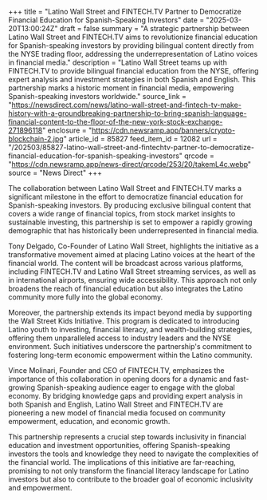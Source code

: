 +++
title = "Latino Wall Street and FINTECH.TV Partner to Democratize Financial Education for Spanish-Speaking Investors"
date = "2025-03-20T13:00:24Z"
draft = false
summary = "A strategic partnership between Latino Wall Street and FINTECH.TV aims to revolutionize financial education for Spanish-speaking investors by providing bilingual content directly from the NYSE trading floor, addressing the underrepresentation of Latino voices in financial media."
description = "Latino Wall Street teams up with FINTECH.TV to provide bilingual financial education from the NYSE, offering expert analysis and investment strategies in both Spanish and English. This partnership marks a historic moment in financial media, empowering Spanish-speaking investors worldwide."
source_link = "https://newsdirect.com/news/latino-wall-street-and-fintech-tv-make-history-with-a-groundbreaking-partnership-to-bring-spanish-language-financial-content-to-the-floor-of-the-new-york-stock-exchange-271896118"
enclosure = "https://cdn.newsramp.app/banners/crypto-blockchain-2.jpg"
article_id = 85827
feed_item_id = 12082
url = "/202503/85827-latino-wall-street-and-fintechtv-partner-to-democratize-financial-education-for-spanish-speaking-investors"
qrcode = "https://cdn.newsramp.app/news-direct/qrcode/253/20/takemL4c.webp"
source = "News Direct"
+++

<p>The collaboration between Latino Wall Street and FINTECH.TV marks a significant milestone in the effort to democratize financial education for Spanish-speaking investors. By producing exclusive bilingual content that covers a wide range of financial topics, from stock market insights to sustainable investing, this partnership is set to empower a rapidly growing demographic that has historically been underrepresented in financial media.</p><p>Tony Delgado, Co-Founder of Latino Wall Street, highlights the initiative as a transformative movement aimed at placing Latino voices at the heart of the financial world. The content will be broadcast across various platforms, including FINTECH.TV and Latino Wall Street streaming services, as well as in international airports, ensuring wide accessibility. This approach not only broadens the reach of financial education but also integrates the Latino community more fully into the global economy.</p><p>Moreover, the partnership extends its impact beyond media by supporting the Wall Street Kids Initiative. This program is dedicated to introducing Latino youth to investing, financial literacy, and wealth-building strategies, offering them unparalleled access to industry leaders and the NYSE environment. Such initiatives underscore the partnership's commitment to fostering long-term economic empowerment within the Latino community.</p><p>Vince Molinari, Founder and CEO of FINTECH.TV, emphasizes the importance of this collaboration in opening doors for a dynamic and fast-growing Spanish-speaking audience eager to engage with the global economy. By bridging knowledge gaps and providing expert analysis in both Spanish and English, Latino Wall Street and FINTECH.TV are pioneering a new model of financial media focused on community empowerment, education, and economic growth.</p><p>This partnership represents a crucial step towards inclusivity in financial education and investment opportunities, offering Spanish-speaking investors the tools and knowledge they need to navigate the complexities of the financial world. The implications of this initiative are far-reaching, promising to not only transform the financial literacy landscape for Latino investors but also to contribute to the broader goal of economic inclusivity and empowerment.</p>